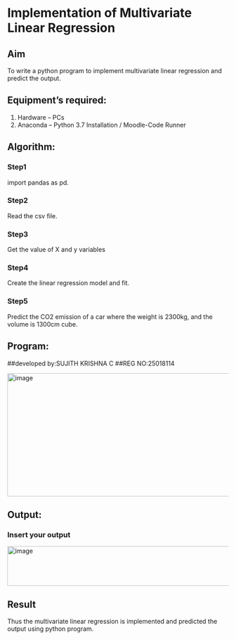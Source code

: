# Implementation of Multivariate Linear Regression
## Aim
To write a python program to implement multivariate linear regression and predict the output.
## Equipment’s required:
1.	Hardware – PCs
2.	Anaconda – Python 3.7 Installation / Moodle-Code Runner
## Algorithm:
### Step1
import pandas as pd.
<br>

### Step2
Read the csv file.
<br>

### Step3
Get the value of X and y variables
<br>

### Step4
Create the linear regression model and fit.
<br>

### Step5
Predict the CO2 emission of a car where the weight is 2300kg, and the volume is 1300cm cube.
<br>

## Program:
##developed by:SUJITH KRISHNA C
##REG NO:25018114




<img width="875" height="280" alt="image" src="https://github.com/user-attachments/assets/5b8d6b99-3fd2-4931-82d1-cf06f32c875d" />




## Output:

### Insert your output
<img width="782" height="90" alt="image" src="https://github.com/user-attachments/assets/6f5d0008-c8bc-4abf-8fc6-353322079fef" />

<br>

## Result
Thus the multivariate linear regression is implemented and predicted the output using python program.
